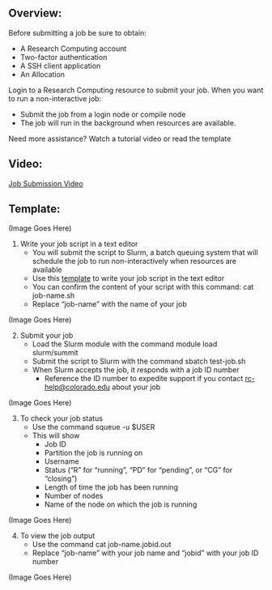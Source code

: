 ## Overview:

Before submitting a job be sure to obtain:
- A Research Computing account
- Two-factor authentication
- A SSH client application
- An Allocation

Login to a Research Computing resource to submit your job.
When you want to run a non-interactive job:
- Submit the job from a login node or compile node
- The job will run in the background when resources are available.

Need more assistance? Watch a tutorial video or read the template

## Video:

[Job Submission Video](https://youtu.be/sStJQKTa9zY)

## Template:

(Image Goes Here)

1. Write your job script in a text editor
    - You will submit the script to Slurm, a batch queuing system that will schedule the job to run non-interactively when resources are available
    - Use this [template]() to write your job script in the text editor
    - You can confirm the content of your script with this command: cat job-name.sh
    - Replace “job-name” with the name of your job

(Image Goes Here)

2. Submit your job
    - Load the Slurm module with the command module load slurm/summit
    - Submit the script to Slurm with the command sbatch test-job.sh
    - When Slurm accepts the job, it responds with a job ID number
         * Reference the ID number to expedite support if you contact rc-help@colorado.edu about your job

(Image Goes Here)

3. To check your job status
    - Use the command squeue -u $USER
    - This will show
         * Job ID
         * Partition the job is running on
         * Username
         * Status (“R” for “running”, “PD” for “pending”, or “CG” for “closing”)
         * Length of time the job has been running
         * Number of nodes
         * Name of the node on which the job is running

(Image Goes Here)

4. To view the job output
     - Use the command cat job-name.jobid.out
     - Replace “job-name” with your job name and “jobid” with your job ID number

(Image Goes Here)